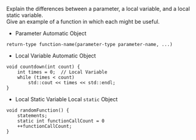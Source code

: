 Explain the differences between a parameter, a local variable, and a local static variable.<br>
Give an example of a function in which each might be useful.

 * Parameter
Automatic Object
```
return-type function-name(parameter-type parameter-name, ...)
```

 * Local Variable
Automatic Object
```
void countdown(int count) {
    int times = 0;  // Local Variable
    while (times < count)
        std::cout << times << std::endl;
}
```

 * Local Static Variable
Local `static` Object
```
void randomFunction() {
    statements;
    static int functionCallCount = 0
    ++functionCallCount;
}
```